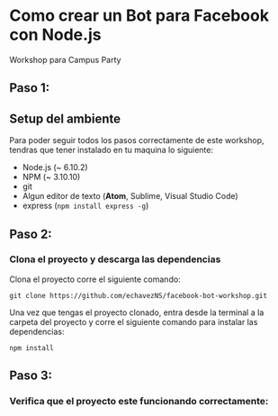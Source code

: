 # Como crear un Bot para Facebook con Node.js

Workshop para Campus Party

## Paso 1:
## Setup del ambiente
Para poder seguir todos los pasos correctamente de este workshop, tendras que tener instalado en tu maquina lo siguiente:
* Node.js (~ 6.10.2)
* NPM (~ 3.10.10)
* git
* Algun editor de texto (**Atom**, Sublime, Visual Studio Code)
* express (`npm install express -g`)

## Paso 2:
### Clona el proyecto y descarga las dependencias
Clona el proyecto corre el siguiente comando:
```
git clone https://github.com/echavezNS/facebook-bot-workshop.git
```

Una vez que tengas el proyecto clonado, entra desde la terminal a la carpeta del proyecto y corre el siguiente comando para instalar las dependencias:

```
npm install
```


## Paso 3:
### Verifica que el proyecto este funcionando correctamente:
